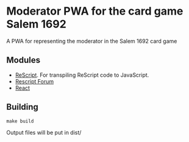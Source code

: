 
# Moderator PWA for the card game Salem 1692

A PWA for representing the moderator in the Salem 1692 card game

## Modules

- [ReScript](https://rescript-lang.org/docs/manual/latest/overview). For transpiling ReScript code to JavaScript.
- [Rescript Forum](https://www.reddit.com/r/rescript/)
- [React](https://reactjs.org/docs/getting-started.html)

## Building

```
make build
```

Output files will be put in dist/

